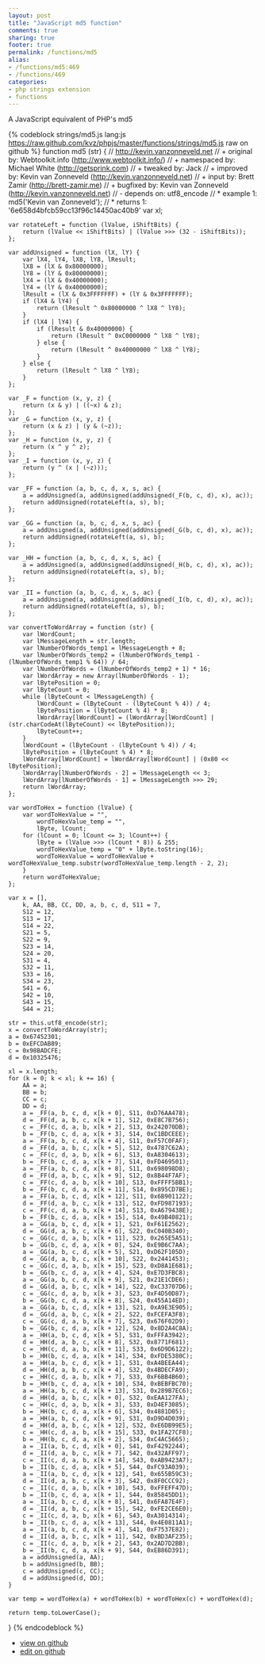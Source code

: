 ```yaml
---
layout: post
title: "JavaScript md5 function"
comments: true
sharing: true
footer: true
permalink: /functions/md5
alias:
- /functions/md5:469
- /functions/469
categories:
- php strings extension
- functions
---
```

A JavaScript equivalent of PHP's md5

<!-- more -->

{% codeblock strings/md5.js lang:js https://raw.github.com/kvz/phpjs/master/functions/strings/md5.js raw on github %}
function md5 (str) {
    // http://kevin.vanzonneveld.net
    // +   original by: Webtoolkit.info (http://www.webtoolkit.info/)
    // + namespaced by: Michael White (http://getsprink.com)
    // +    tweaked by: Jack
    // +   improved by: Kevin van Zonneveld (http://kevin.vanzonneveld.net)
    // +      input by: Brett Zamir (http://brett-zamir.me)
    // +   bugfixed by: Kevin van Zonneveld (http://kevin.vanzonneveld.net)
    // -    depends on: utf8_encode
    // *     example 1: md5('Kevin van Zonneveld');
    // *     returns 1: '6e658d4bfcb59cc13f96c14450ac40b9'
    var xl;

    var rotateLeft = function (lValue, iShiftBits) {
        return (lValue << iShiftBits) | (lValue >>> (32 - iShiftBits));
    };

    var addUnsigned = function (lX, lY) {
        var lX4, lY4, lX8, lY8, lResult;
        lX8 = (lX & 0x80000000);
        lY8 = (lY & 0x80000000);
        lX4 = (lX & 0x40000000);
        lY4 = (lY & 0x40000000);
        lResult = (lX & 0x3FFFFFFF) + (lY & 0x3FFFFFFF);
        if (lX4 & lY4) {
            return (lResult ^ 0x80000000 ^ lX8 ^ lY8);
        }
        if (lX4 | lY4) {
            if (lResult & 0x40000000) {
                return (lResult ^ 0xC0000000 ^ lX8 ^ lY8);
            } else {
                return (lResult ^ 0x40000000 ^ lX8 ^ lY8);
            }
        } else {
            return (lResult ^ lX8 ^ lY8);
        }
    };

    var _F = function (x, y, z) {
        return (x & y) | ((~x) & z);
    };
    var _G = function (x, y, z) {
        return (x & z) | (y & (~z));
    };
    var _H = function (x, y, z) {
        return (x ^ y ^ z);
    };
    var _I = function (x, y, z) {
        return (y ^ (x | (~z)));
    };

    var _FF = function (a, b, c, d, x, s, ac) {
        a = addUnsigned(a, addUnsigned(addUnsigned(_F(b, c, d), x), ac));
        return addUnsigned(rotateLeft(a, s), b);
    };

    var _GG = function (a, b, c, d, x, s, ac) {
        a = addUnsigned(a, addUnsigned(addUnsigned(_G(b, c, d), x), ac));
        return addUnsigned(rotateLeft(a, s), b);
    };

    var _HH = function (a, b, c, d, x, s, ac) {
        a = addUnsigned(a, addUnsigned(addUnsigned(_H(b, c, d), x), ac));
        return addUnsigned(rotateLeft(a, s), b);
    };

    var _II = function (a, b, c, d, x, s, ac) {
        a = addUnsigned(a, addUnsigned(addUnsigned(_I(b, c, d), x), ac));
        return addUnsigned(rotateLeft(a, s), b);
    };

    var convertToWordArray = function (str) {
        var lWordCount;
        var lMessageLength = str.length;
        var lNumberOfWords_temp1 = lMessageLength + 8;
        var lNumberOfWords_temp2 = (lNumberOfWords_temp1 - (lNumberOfWords_temp1 % 64)) / 64;
        var lNumberOfWords = (lNumberOfWords_temp2 + 1) * 16;
        var lWordArray = new Array(lNumberOfWords - 1);
        var lBytePosition = 0;
        var lByteCount = 0;
        while (lByteCount < lMessageLength) {
            lWordCount = (lByteCount - (lByteCount % 4)) / 4;
            lBytePosition = (lByteCount % 4) * 8;
            lWordArray[lWordCount] = (lWordArray[lWordCount] | (str.charCodeAt(lByteCount) << lBytePosition));
            lByteCount++;
        }
        lWordCount = (lByteCount - (lByteCount % 4)) / 4;
        lBytePosition = (lByteCount % 4) * 8;
        lWordArray[lWordCount] = lWordArray[lWordCount] | (0x80 << lBytePosition);
        lWordArray[lNumberOfWords - 2] = lMessageLength << 3;
        lWordArray[lNumberOfWords - 1] = lMessageLength >>> 29;
        return lWordArray;
    };

    var wordToHex = function (lValue) {
        var wordToHexValue = "",
            wordToHexValue_temp = "",
            lByte, lCount;
        for (lCount = 0; lCount <= 3; lCount++) {
            lByte = (lValue >>> (lCount * 8)) & 255;
            wordToHexValue_temp = "0" + lByte.toString(16);
            wordToHexValue = wordToHexValue + wordToHexValue_temp.substr(wordToHexValue_temp.length - 2, 2);
        }
        return wordToHexValue;
    };

    var x = [],
        k, AA, BB, CC, DD, a, b, c, d, S11 = 7,
        S12 = 12,
        S13 = 17,
        S14 = 22,
        S21 = 5,
        S22 = 9,
        S23 = 14,
        S24 = 20,
        S31 = 4,
        S32 = 11,
        S33 = 16,
        S34 = 23,
        S41 = 6,
        S42 = 10,
        S43 = 15,
        S44 = 21;

    str = this.utf8_encode(str);
    x = convertToWordArray(str);
    a = 0x67452301;
    b = 0xEFCDAB89;
    c = 0x98BADCFE;
    d = 0x10325476;

    xl = x.length;
    for (k = 0; k < xl; k += 16) {
        AA = a;
        BB = b;
        CC = c;
        DD = d;
        a = _FF(a, b, c, d, x[k + 0], S11, 0xD76AA478);
        d = _FF(d, a, b, c, x[k + 1], S12, 0xE8C7B756);
        c = _FF(c, d, a, b, x[k + 2], S13, 0x242070DB);
        b = _FF(b, c, d, a, x[k + 3], S14, 0xC1BDCEEE);
        a = _FF(a, b, c, d, x[k + 4], S11, 0xF57C0FAF);
        d = _FF(d, a, b, c, x[k + 5], S12, 0x4787C62A);
        c = _FF(c, d, a, b, x[k + 6], S13, 0xA8304613);
        b = _FF(b, c, d, a, x[k + 7], S14, 0xFD469501);
        a = _FF(a, b, c, d, x[k + 8], S11, 0x698098D8);
        d = _FF(d, a, b, c, x[k + 9], S12, 0x8B44F7AF);
        c = _FF(c, d, a, b, x[k + 10], S13, 0xFFFF5BB1);
        b = _FF(b, c, d, a, x[k + 11], S14, 0x895CD7BE);
        a = _FF(a, b, c, d, x[k + 12], S11, 0x6B901122);
        d = _FF(d, a, b, c, x[k + 13], S12, 0xFD987193);
        c = _FF(c, d, a, b, x[k + 14], S13, 0xA679438E);
        b = _FF(b, c, d, a, x[k + 15], S14, 0x49B40821);
        a = _GG(a, b, c, d, x[k + 1], S21, 0xF61E2562);
        d = _GG(d, a, b, c, x[k + 6], S22, 0xC040B340);
        c = _GG(c, d, a, b, x[k + 11], S23, 0x265E5A51);
        b = _GG(b, c, d, a, x[k + 0], S24, 0xE9B6C7AA);
        a = _GG(a, b, c, d, x[k + 5], S21, 0xD62F105D);
        d = _GG(d, a, b, c, x[k + 10], S22, 0x2441453);
        c = _GG(c, d, a, b, x[k + 15], S23, 0xD8A1E681);
        b = _GG(b, c, d, a, x[k + 4], S24, 0xE7D3FBC8);
        a = _GG(a, b, c, d, x[k + 9], S21, 0x21E1CDE6);
        d = _GG(d, a, b, c, x[k + 14], S22, 0xC33707D6);
        c = _GG(c, d, a, b, x[k + 3], S23, 0xF4D50D87);
        b = _GG(b, c, d, a, x[k + 8], S24, 0x455A14ED);
        a = _GG(a, b, c, d, x[k + 13], S21, 0xA9E3E905);
        d = _GG(d, a, b, c, x[k + 2], S22, 0xFCEFA3F8);
        c = _GG(c, d, a, b, x[k + 7], S23, 0x676F02D9);
        b = _GG(b, c, d, a, x[k + 12], S24, 0x8D2A4C8A);
        a = _HH(a, b, c, d, x[k + 5], S31, 0xFFFA3942);
        d = _HH(d, a, b, c, x[k + 8], S32, 0x8771F681);
        c = _HH(c, d, a, b, x[k + 11], S33, 0x6D9D6122);
        b = _HH(b, c, d, a, x[k + 14], S34, 0xFDE5380C);
        a = _HH(a, b, c, d, x[k + 1], S31, 0xA4BEEA44);
        d = _HH(d, a, b, c, x[k + 4], S32, 0x4BDECFA9);
        c = _HH(c, d, a, b, x[k + 7], S33, 0xF6BB4B60);
        b = _HH(b, c, d, a, x[k + 10], S34, 0xBEBFBC70);
        a = _HH(a, b, c, d, x[k + 13], S31, 0x289B7EC6);
        d = _HH(d, a, b, c, x[k + 0], S32, 0xEAA127FA);
        c = _HH(c, d, a, b, x[k + 3], S33, 0xD4EF3085);
        b = _HH(b, c, d, a, x[k + 6], S34, 0x4881D05);
        a = _HH(a, b, c, d, x[k + 9], S31, 0xD9D4D039);
        d = _HH(d, a, b, c, x[k + 12], S32, 0xE6DB99E5);
        c = _HH(c, d, a, b, x[k + 15], S33, 0x1FA27CF8);
        b = _HH(b, c, d, a, x[k + 2], S34, 0xC4AC5665);
        a = _II(a, b, c, d, x[k + 0], S41, 0xF4292244);
        d = _II(d, a, b, c, x[k + 7], S42, 0x432AFF97);
        c = _II(c, d, a, b, x[k + 14], S43, 0xAB9423A7);
        b = _II(b, c, d, a, x[k + 5], S44, 0xFC93A039);
        a = _II(a, b, c, d, x[k + 12], S41, 0x655B59C3);
        d = _II(d, a, b, c, x[k + 3], S42, 0x8F0CCC92);
        c = _II(c, d, a, b, x[k + 10], S43, 0xFFEFF47D);
        b = _II(b, c, d, a, x[k + 1], S44, 0x85845DD1);
        a = _II(a, b, c, d, x[k + 8], S41, 0x6FA87E4F);
        d = _II(d, a, b, c, x[k + 15], S42, 0xFE2CE6E0);
        c = _II(c, d, a, b, x[k + 6], S43, 0xA3014314);
        b = _II(b, c, d, a, x[k + 13], S44, 0x4E0811A1);
        a = _II(a, b, c, d, x[k + 4], S41, 0xF7537E82);
        d = _II(d, a, b, c, x[k + 11], S42, 0xBD3AF235);
        c = _II(c, d, a, b, x[k + 2], S43, 0x2AD7D2BB);
        b = _II(b, c, d, a, x[k + 9], S44, 0xEB86D391);
        a = addUnsigned(a, AA);
        b = addUnsigned(b, BB);
        c = addUnsigned(c, CC);
        d = addUnsigned(d, DD);
    }

    var temp = wordToHex(a) + wordToHex(b) + wordToHex(c) + wordToHex(d);

    return temp.toLowerCase();
}
{% endcodeblock %}

 - [view on github](https://github.com/kvz/phpjs/blob/master/functions/strings/md5.js)
 - [edit on github](https://github.com/kvz/phpjs/edit/master/functions/strings/md5.js)

